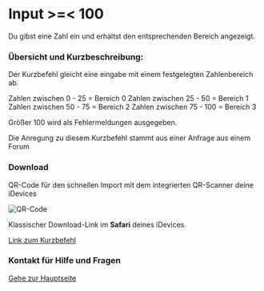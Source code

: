 # Input >=< 100

Du gibst eine Zahl ein und erhältst den entsprechenden Bereich angezeigt.

###  Übersicht und Kurzbeschreibung:

Der Kurzbefehl gleicht eine eingabe mit einem festgelegten Zahlenbereich ab.

Zahlen zwischen  0 - 25   = Bereich 0
Zahlen zwischen 25 - 50   = Bereich 1
Zahlen zwischen 50 - 75   = Bereich 2
Zahlen zwischen 75 - 100  = Bereich 3

Größer 100 wird als Fehlermeldungen ausgegeben.

Die Anregung zu diesem Kurzbefehl stammt aus einer Anfrage aus einem Forum

### Download

QR-Code für den schnellen Import mit dem integrierten QR-Scanner deine iDevices

![QR-Code](?resize=300&classes=caption "Link zum Download / Import in der Kurzbefehle-App")

Klassischer Download-Link im **Safari** deines iDevices.

[Link zum Kurzbefehl]()

### Kontakt für Hilfe und Fragen

[Gehe zur Hauptseite](https://github.com/P8DFxKfyJB/MeinUpdatKit/blob/master/README.md#kontakt-und-support)
